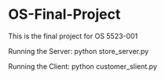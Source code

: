 # OS-Final-Project
This is the final project for OS 5523-001


Running the Server:
python store_server.py

Running the Client:
python customer_slient.py
